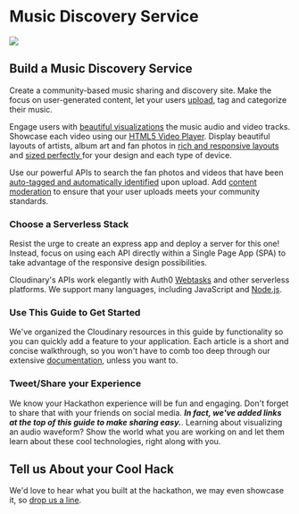# Music Discovery Service

![](http://res.cloudinary.com/de-demo/image/upload/c_scale,w_400/v1507657525/hackathon-guide-music-discovery-service.jpg)

## Build a Music Discovery Service

Create a community-based music sharing and discovery site. Make the focus on user-generated content, let your users [upload](../media-management-apis/uploading-media/social-and-cloud-sources.md), tag and categorize their music.

Engage users with [beautiful visualizations](../media-management-apis/visualization/audio-to-waveform-images.md) the music audio and video tracks. Showcase each video using our [HTML5 Video Player](../media-management-apis/audio-and-video/html5-video-player.md). Display beautiful layouts of artists, album art and fan photos in [rich and responsive layouts](../media-management-apis/web-performance/image-optimization-i.md) and [sized perfectly ](../media-management-apis/web-performance/image-optimization-ii.md)for your design and each type of device.

Use our powerful APIs to search the fan photos and videos that have been[ auto-tagged and automatically identified](../media-management-apis/ai-tagging-and-recognition/categorizing-images.md) upon upload. Add [content moderation](../media-management-apis/ai-tagging-and-recognition/content-moderation.md) to ensure that your user uploads meets your community standards.

### Choose a Serverless Stack

Resist the urge to create an express app and deploy a server for this one! Instead, focus on using each API directly within a Single Page App \(SPA\) to take advantage of the responsive design possibilities.

Cloudinary's APIs work elegantly with Auth0 [Webtasks](https://webtask.io) and other serverless platforms. We support many languages, including JavaScript and [Node.js](https://cloudinary.com/documentation/node_integration).

### Use This Guide to Get Started

We've organized the Cloudinary resources in this guide by functionality so you can quickly add a feature to your application. Each article is a short and concise walkthrough, so you won't have to comb too deep through our extensive [documentation](https://cloudinary.com/documentation), unless you want to.

### Tweet/Share your Experience

We know your Hackathon experience will be fun and engaging. Don't forget to share that with your friends on social media. _**In fact, we've added links at the top of this guide to make sharing easy.**_. Learning about visualizing an audio waveform? Show the world what you are working on and let them learn about these cool technologies, right along with you.

## Tell us About your Cool Hack

We'd love to hear what you built at the hackathon, we may even showcase it, so [drop us a line](mailto:Dan.Gilmore@cloudinary.com).

